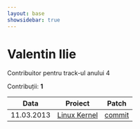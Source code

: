 ```yaml
---
layout: base
showsidebar: true
---
```


# Valentin Ilie

Contribuitor pentru track-ul anului 4

Contribuții: **1**

|Data |Proiect | Patch |
|-----|--------|-------|
|11.03.2013|[Linux Kernel][kernel]|[commit](https://lkml.org/lkml/2013/3/10/220)|

[kernel]: http://www.kernel.org "Linux kernel"
